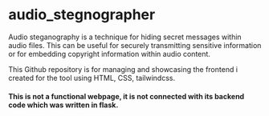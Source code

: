 # audio_stegnographer
Audio steganography is a technique for hiding secret messages within audio files. This can be useful for securely transmitting sensitive information or for embedding copyright information within audio content.

This Github repository is for managing and showcasing the frontend i created for the tool using HTML, CSS, tailwindcss.
#### This is not a functional webpage, it is not connected with its backend code which was written in flask.
